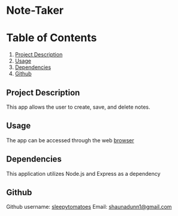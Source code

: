 # Note-Taker

# Table of Contents
1. [Project Description](#description)
2. [Usage](#usage)
3. [Dependencies](#dependencies)
4. [Github](#gitcontact)

## Project Description <a name="description"></a>
This app allows the user to create, save, and delete notes.

## Usage <a name="usage"></a>
The app can be accessed through the web [browser](https://git.heroku.com/mighty-sea-70212.git)

## Dependencies <a name="dependencies"></a>
This application utilizes Node.js and Express as a dependency

## Github <a name="gitcontact"></a>
Github username: [sleepytomatoes](https://github.com/sleepytomatoes) 
Email: shaunadunn1@gmail.com




